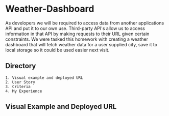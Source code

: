 # Weather-Dashboard
As developers we will be required to access data from another applications API and put it to our own use. Third-party API's allow us to access information in that API by making requests to their URL given certain constraints. We were tasked this homework with creating a weather dashboard that will fetch weather data for a user supplied city, save it to local storage so it could be used easier next visit. 

## Directory
    1. Visual example and deployed URL
    2. User Story
    3. Criteria
    4. My Experience

## Visual Example and Deployed URL